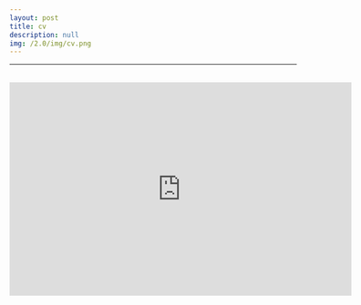 ```yaml
---
layout: post
title: cv
description: null
img: /2.0/img/cv.png
---
```


***

<br>

<center><embed src="https://drive.google.com/viewerng/viewer?embedded=true&url=http://jared-desjardins.github.io/2.0/files/desjardins-cv-2018.pdf" width="600" height="375"></center>
